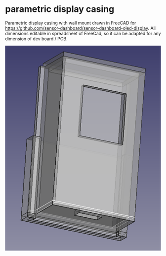# parametric display casing

Parametric display casing with wall mount drawn in FreeCAD for https://github.com/sensor-dashboard/sensor-dashboard-oled-display.
All dimensions editable in spreadsheet of FreeCad, so it can be adapted for any dimension of dev board / PCB.

![Image of Yaktocat](https://github.com/sensor-dashboard/parametric-display-casing/blob/master/images/image.png)

